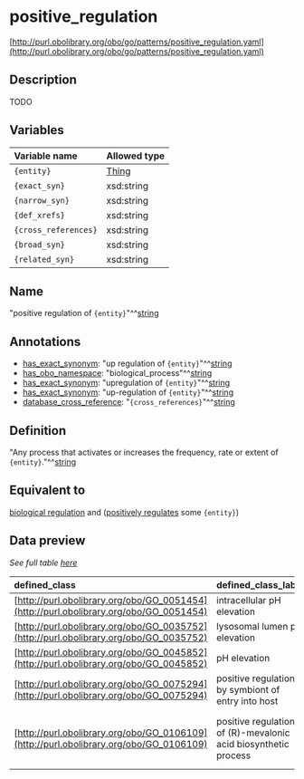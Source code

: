 # positive_regulation

[http://purl.obolibrary.org/obo/go/patterns/positive_regulation.yaml](http://purl.obolibrary.org/obo/go/patterns/positive_regulation.yaml)

## Description

TODO




## Variables

| Variable name | Allowed type |
|:--------------|:-------------|
| `{entity}` | [Thing](http://www.w3.org/2002/07/owl#Thing) |
| `{exact_syn}` | xsd:string |
| `{narrow_syn}` | xsd:string |
| `{def_xrefs}` | xsd:string |
| `{cross_references}` | xsd:string |
| `{broad_syn}` | xsd:string |
| `{related_syn}` | xsd:string |

## Name

"positive regulation of `{entity}`"^^[string](http://www.w3.org/2001/XMLSchema#string)

## Annotations

- [has_exact_synonym](http://www.geneontology.org/formats/oboInOwl#hasExactSynonym): "up regulation of `{entity}`"^^[string](http://www.w3.org/2001/XMLSchema#string)
- [has_obo_namespace](http://www.geneontology.org/formats/oboInOwl#hasOBONamespace): "biological_process"^^[string](http://www.w3.org/2001/XMLSchema#string)
- [has_exact_synonym](http://www.geneontology.org/formats/oboInOwl#hasExactSynonym): "upregulation of `{entity}`"^^[string](http://www.w3.org/2001/XMLSchema#string)
- [has_exact_synonym](http://www.geneontology.org/formats/oboInOwl#hasExactSynonym): "up-regulation of `{entity}`"^^[string](http://www.w3.org/2001/XMLSchema#string)
- [database_cross_reference](http://www.geneontology.org/formats/oboInOwl#hasDbXref): "`{cross_references}`"^^[string](http://www.w3.org/2001/XMLSchema#string)

## Definition

"Any process that activates or increases the frequency, rate or extent of `{entity}`."^^[string](http://www.w3.org/2001/XMLSchema#string)

## Equivalent to

[biological regulation](http://purl.obolibrary.org/obo/GO_0065007)  and ([positively regulates](http://purl.obolibrary.org/obo/RO_0002213) some `{entity}`)







## Data preview

*See full table [here](https://github.com/geneontology/go-ontology/tree/master/src/design_patterns/positive_regulation.tsv)*

| defined_class | defined_class_label | entity | entity_label |
|:--|:--|:--|:--|
| [http://purl.obolibrary.org/obo/GO_0051454](http://purl.obolibrary.org/obo/GO_0051454) | intracellular pH elevation | [http://purl.obolibrary.org/obo/OBA_0000050](http://purl.obolibrary.org/obo/OBA_0000050) | cell pH |
| [http://purl.obolibrary.org/obo/GO_0035752](http://purl.obolibrary.org/obo/GO_0035752) | lysosomal lumen pH elevation | [http://purl.obolibrary.org/obo/OBA_0000091](http://purl.obolibrary.org/obo/OBA_0000091) | lysosomal lumen pH |
| [http://purl.obolibrary.org/obo/GO_0045852](http://purl.obolibrary.org/obo/GO_0045852) | pH elevation | [http://purl.obolibrary.org/obo/OBA_0000121](http://purl.obolibrary.org/obo/OBA_0000121) | pH |
| [http://purl.obolibrary.org/obo/GO_0075294](http://purl.obolibrary.org/obo/GO_0075294) | positive regulation by symbiont of entry into host | [http://purl.obolibrary.org/obo/GO_0044409](http://purl.obolibrary.org/obo/GO_0044409) | entry into host |
| [http://purl.obolibrary.org/obo/GO_0106109](http://purl.obolibrary.org/obo/GO_0106109) | positive regulation of (R)-mevalonic acid biosynthetic process | [http://purl.obolibrary.org/obo/GO_1901737](http://purl.obolibrary.org/obo/GO_1901737) | (R)-mevalonic acid biosynthetic process |

